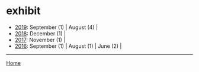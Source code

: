 # exhibit

  * [2019](./exhibit-2019.md): 
      September (1) | 
      August (4) | 
  * [2018](./exhibit-2018.md): 
      December (1) | 
  * [2017](./exhibit-2017.md): 
      November (1) | 
  * [2016](./exhibit-2016.md): 
      September (1) | 
      August (1) | 
      June (2) | 

----

[Home](../)

